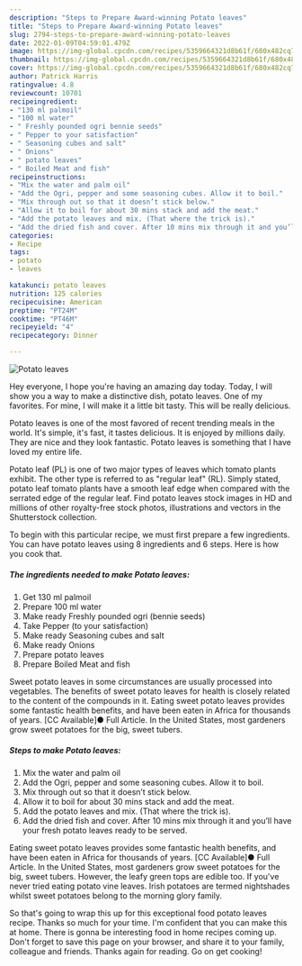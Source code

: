 ```yaml
---
description: "Steps to Prepare Award-winning Potato leaves"
title: "Steps to Prepare Award-winning Potato leaves"
slug: 2794-steps-to-prepare-award-winning-potato-leaves
date: 2022-01-09T04:59:01.479Z
image: https://img-global.cpcdn.com/recipes/5359664321d8b61f/680x482cq70/potato-leaves-recipe-main-photo.jpg
thumbnail: https://img-global.cpcdn.com/recipes/5359664321d8b61f/680x482cq70/potato-leaves-recipe-main-photo.jpg
cover: https://img-global.cpcdn.com/recipes/5359664321d8b61f/680x482cq70/potato-leaves-recipe-main-photo.jpg
author: Patrick Harris
ratingvalue: 4.8
reviewcount: 10701
recipeingredient:
- "130 ml palmoil"
- "100 ml water"
- " Freshly pounded ogri bennie seeds"
- " Pepper to your satisfaction"
- " Seasoning cubes and salt"
- " Onions"
- " potato leaves"
- " Boiled Meat and fish"
recipeinstructions:
- "Mix the water and palm oil"
- "Add the Ogri, pepper and some seasoning cubes. Allow it to boil."
- "Mix through out so that it doesn’t stick below."
- "Allow it to boil for about 30 mins stack and add the meat."
- "Add the potato leaves and mix. (That where the trick is)."
- "Add the dried fish and cover. After 10 mins mix through it and you’ll have your fresh potato leaves ready to be served."
categories:
- Recipe
tags:
- potato
- leaves

katakunci: potato leaves 
nutrition: 125 calories
recipecuisine: American
preptime: "PT24M"
cooktime: "PT46M"
recipeyield: "4"
recipecategory: Dinner

---
```



![Potato leaves](https://img-global.cpcdn.com/recipes/5359664321d8b61f/680x482cq70/potato-leaves-recipe-main-photo.jpg)

Hey everyone, I hope you're having an amazing day today. Today, I will show you a way to make a distinctive dish, potato leaves. One of my favorites. For mine, I will make it a little bit tasty. This will be really delicious.

Potato leaves is one of the most favored of recent trending meals in the world. It's simple, it's fast, it tastes delicious. It is enjoyed by millions daily. They are nice and they look fantastic. Potato leaves is something that I have loved my entire life.

Potato leaf (PL) is one of two major types of leaves which tomato plants exhibit. The other type is referred to as &#34;regular leaf&#34; (RL). Simply stated, potato leaf tomato plants have a smooth leaf edge when compared with the serrated edge of the regular leaf. Find potato leaves stock images in HD and millions of other royalty-free stock photos, illustrations and vectors in the Shutterstock collection.


To begin with this particular recipe, we must first prepare a few ingredients. You can have potato leaves using 8 ingredients and 6 steps. Here is how you cook that.

<!--inarticleads1-->

##### The ingredients needed to make Potato leaves:

1. Get 130 ml palmoil
1. Prepare 100 ml water
1. Make ready  Freshly pounded ogri (bennie seeds)
1. Take  Pepper (to your satisfaction)
1. Make ready  Seasoning cubes and salt
1. Make ready  Onions
1. Prepare  potato leaves
1. Prepare  Boiled Meat and fish


Sweet potato leaves in some circumstances are usually processed into vegetables. The benefits of sweet potato leaves for health is closely related to the content of the compounds in it. Eating sweet potato leaves provides some fantastic health benefits, and have been eaten in Africa for thousands of years. [CC Available]● Full Article. In the United States, most gardeners grow sweet potatoes for the big, sweet tubers. 

<!--inarticleads2-->

##### Steps to make Potato leaves:

1. Mix the water and palm oil
1. Add the Ogri, pepper and some seasoning cubes. Allow it to boil.
1. Mix through out so that it doesn’t stick below.
1. Allow it to boil for about 30 mins stack and add the meat.
1. Add the potato leaves and mix. (That where the trick is).
1. Add the dried fish and cover. After 10 mins mix through it and you’ll have your fresh potato leaves ready to be served.


Eating sweet potato leaves provides some fantastic health benefits, and have been eaten in Africa for thousands of years. [CC Available]● Full Article. In the United States, most gardeners grow sweet potatoes for the big, sweet tubers. However, the leafy green tops are edible too. If you&#39;ve never tried eating potato vine leaves. Irish potatoes are termed nightshades whilst sweet potatoes belong to the morning glory family. 

So that's going to wrap this up for this exceptional food potato leaves recipe. Thanks so much for your time. I'm confident that you can make this at home. There is gonna be interesting food in home recipes coming up. Don't forget to save this page on your browser, and share it to your family, colleague and friends. Thanks again for reading. Go on get cooking!
